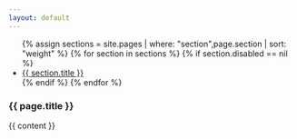 ```yaml
---
layout: default
---
```

<div class="row">
  <div class="col-2">
    <ul class="nav nav-pills nav-fill flex-column border-right border-left border-bottom">
      {% assign sections = site.pages | where: "section",page.section | sort: "weight" %}
      {% for section in sections %}
        {% if section.disabled == nil %}
          <li class="nav-item ml-0">
            <a class="nav-link border-top rounded-0 {% if section.url == page.url %}active{% endif %}" href="{{ site.baseurl }}{{ section.url }}">{{ section.title }}</a>
          </li>
        {% endif %}
      {% endfor %}
    </ul>
  </div>
  <div class="col-10">
    <h3 class="mt-0">{{ page.title }}</h3>
    {{ content }}
  </div>
</div>
